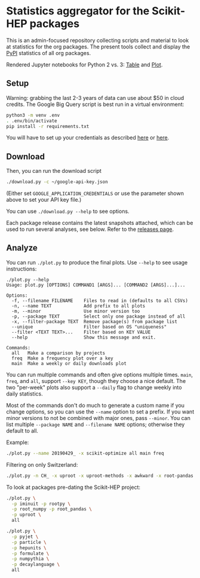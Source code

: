 # Statistics aggregator for the Scikit-HEP packages

This is an admin-focused repository collecting scripts and material to look at
statistics for the org packages.
The present tools collect and display the [PyPI](https://pypi.org/) statistics of all org packages.

Rendered Jupyter notebooks for Python 2 vs. 3: [Table][] and [Plot][].

[Table]: https://nbviewer.jupyter.org/github/scikit-hep/scikit-hep-orgstats/blob/master/Python2vs3.ipynb
[Plot]: https://nbviewer.jupyter.org/github/scikit-hep/scikit-hep-orgstats/blob/master/Python2vs3Plot.ipynb

## Setup

Warning: grabbing the last 2-3 years of data can use about $50 in cloud credits.
The Google Big Query script is best run in a virtual environment:

```bash
python3 -m venv .env
. .env/bin/activate
pip install -r requirements.txt
```
You will have to set up your credentials as described [here](https://cloud.google.com/bigquery/docs/reference/libraries#client-libraries-install-python) or [here](https://googleapis.github.io/google-cloud-python/latest/bigquery/index.html).


## Download

Then, you can run the download script

```bash
./download.py -c ~/google-api-key.json
```
(Either set `GOOGLE_APPLICATION_CREDENTIALS` or use the parameter shown above to set your API key file.)

You can use `./download.py --help` to see options.

Each package release contains the latest snapshots attached, which can be used
to run several analyses, see below.
Refer to the [releases page](https://github.com/scikit-hep/scikit-hep-orgstats/releases).

## Analyze

You can run `./plot.py` to produce the final plots. Use `--help` to see usage instructions:

```
./plot.py --help
Usage: plot.py [OPTIONS] COMMAND1 [ARGS]... [COMMAND2 [ARGS]...]...

Options:
  -f, --filename FILENAME    Files to read in (defaults to all CSVs)
  -n, --name TEXT            Add prefix to all plots
  -m, --minor                Use minor version too
  -p, --package TEXT         Select only one package instead of all
  -x, --filter-package TEXT  Remove package(s) from package list
  --unique                   Filter based on OS "uniqueness"
  --filter <TEXT TEXT>...    Filter based on KEY VALUE
  --help                     Show this message and exit.

Commands:
  all   Make a comparison by projects
  freq  Make a frequency plot over a key
  main  Make a weekly or daily downloads plot
```

You can run multiple commands and often give options multiple times.
`main`, `freq`, and `all`, support `--key KEY`, though they choose a nice default.
The two "per-week" plots also support a `--daily` flag to change weekly into daily statistics.

Most of the commands don't do much to generate a custom name if you change options, so you can use the `--name` option to set a prefix.
If you want minor versions to not be combined with major ones, pass `--minor`.
You can list multiple `--package NAME` and `--filename NAME` options; otherwise they default to all.

Example:

```bash
./plot.py --name 20190429_ -x scikit-optimize all main freq
```

Filtering on only Switzerland:

```bash
./plot.py -n CH_ -x uproot -x uproot-methods -x awkward -x root-pandas --filter country_code CH all
```

To look at packages pre-dating the Scikit-HEP project:

```bash
./plot.py \
  -p iminuit -p rootpy \
  -p root_numpy -p root_pandas \
  -p uproot \
  all
```

```bash
./plot.py \
  -p pyjet \
  -p particle \
  -p hepunits \
  -p formulate \
  -p numpythia \
  -p decaylanguage \
  all
```
